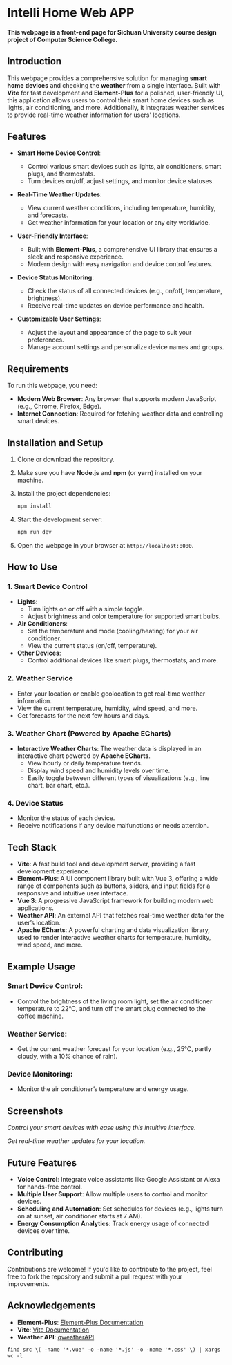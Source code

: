 # Intelli Home Web APP

#### This webpage is a front-end page for Sichuan University course design project of Computer Science College. 

## Introduction

This webpage provides a comprehensive solution for managing **smart home devices** and checking the **weather** from a single interface. Built with **Vite** for fast development and **Element-Plus** for a polished, user-friendly UI, this application allows users to control their smart home devices such as lights, air conditioning, and more. Additionally, it integrates weather services to provide real-time weather information for users' locations.

## Features

- **Smart Home Device Control**:
    - Control various smart devices such as lights, air conditioners, smart plugs, and thermostats.
    - Turn devices on/off, adjust settings, and monitor device statuses.

- **Real-Time Weather Updates**:
    - View current weather conditions, including temperature, humidity, and forecasts.
    - Get weather information for your location or any city worldwide.

- **User-Friendly Interface**:
    - Built with **Element-Plus**, a comprehensive UI library that ensures a sleek and responsive experience.
    - Modern design with easy navigation and device control features.

- **Device Status Monitoring**:
    - Check the status of all connected devices (e.g., on/off, temperature, brightness).
    - Receive real-time updates on device performance and health.

- **Customizable User Settings**:
    - Adjust the layout and appearance of the page to suit your preferences.
    - Manage account settings and personalize device names and groups.

## Requirements

To run this webpage, you need:
- **Modern Web Browser**: Any browser that supports modern JavaScript (e.g., Chrome, Firefox, Edge).
- **Internet Connection**: Required for fetching weather data and controlling smart devices.

## Installation and Setup

1. Clone or download the repository.
2. Make sure you have **Node.js** and **npm** (or **yarn**) installed on your machine.
3. Install the project dependencies:

    ```bash
    npm install
    ```

4. Start the development server:

    ```bash
    npm run dev
    ```

5. Open the webpage in your browser at `http://localhost:8080`.

## How to Use

### 1. Smart Device Control
- **Lights**:
    - Turn lights on or off with a simple toggle.
    - Adjust brightness and color temperature for supported smart bulbs.
- **Air Conditioners**:
    - Set the temperature and mode (cooling/heating) for your air conditioner.
    - View the current status (on/off, temperature).
- **Other Devices**:
    - Control additional devices like smart plugs, thermostats, and more.

### 2. Weather Service
- Enter your location or enable geolocation to get real-time weather information.
- View the current temperature, humidity, wind speed, and more.
- Get forecasts for the next few hours and days.

### 3. Weather Chart (Powered by Apache ECharts)
- **Interactive Weather Charts**: The weather data is displayed in an interactive chart powered by **Apache ECharts**.
    - View hourly or daily temperature trends.
    - Display wind speed and humidity levels over time.
    - Easily toggle between different types of visualizations (e.g., line chart, bar chart, etc.).

### 4. Device Status
- Monitor the status of each device.
- Receive notifications if any device malfunctions or needs attention.

## Tech Stack

- **Vite**: A fast build tool and development server, providing a fast development experience.
- **Element-Plus**: A UI component library built with Vue 3, offering a wide range of components such as buttons, sliders, and input fields for a responsive and intuitive user interface.
- **Vue 3**: A progressive JavaScript framework for building modern web applications.
- **Weather API**: An external API that fetches real-time weather data for the user’s location.
- **Apache ECharts**: A powerful charting and data visualization library, used to render interactive weather charts for temperature, humidity, wind speed, and more.

## Example Usage

### Smart Device Control:
- Control the brightness of the living room light, set the air conditioner temperature to 22°C, and turn off the smart plug connected to the coffee machine.

### Weather Service:
- Get the current weather forecast for your location (e.g., 25°C, partly cloudy, with a 10% chance of rain).

### Device Monitoring:
- Monitor the air conditioner’s temperature and energy usage.

## Screenshots

[//]: # (![Device Control Interface]&#40;images/device-control.png&#41;)
*Control your smart devices with ease using this intuitive interface.*

[//]: # (![Weather Display]&#40;images/weather-display.png&#41;)
*Get real-time weather updates for your location.*

## Future Features

- **Voice Control**: Integrate voice assistants like Google Assistant or Alexa for hands-free control.
- **Multiple User Support**: Allow multiple users to control and monitor devices.
- **Scheduling and Automation**: Set schedules for devices (e.g., lights turn on at sunset, air conditioner starts at 7 AM).
- **Energy Consumption Analytics**: Track energy usage of connected devices over time.

## Contributing

Contributions are welcome! If you'd like to contribute to the project, feel free to fork the repository and submit a pull request with your improvements.

## Acknowledgements

- **Element-Plus**: [Element-Plus Documentation](https://element-plus.org/)
- **Vite**: [Vite Documentation](https://v3.vitejs.dev/)
- **Weather API**: [qweatherAPI](https://dev.qweather.com)
```
find src \( -name '*.vue' -o -name '*.js' -o -name '*.css' \) | xargs wc -l

